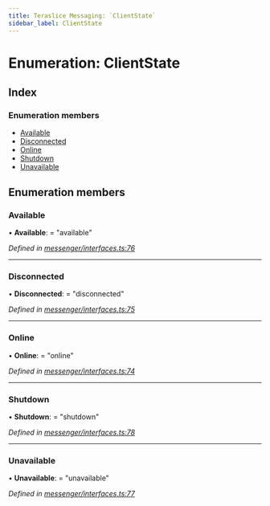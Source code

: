 ```yaml
---
title: Teraslice Messaging: `ClientState`
sidebar_label: ClientState
---
```


# Enumeration: ClientState

## Index

### Enumeration members

* [Available](clientstate.md#available)
* [Disconnected](clientstate.md#disconnected)
* [Online](clientstate.md#online)
* [Shutdown](clientstate.md#shutdown)
* [Unavailable](clientstate.md#unavailable)

## Enumeration members

###  Available

• **Available**: = "available"

*Defined in [messenger/interfaces.ts:76](https://github.com/terascope/teraslice/blob/d8feecc03/packages/teraslice-messaging/src/messenger/interfaces.ts#L76)*

___

###  Disconnected

• **Disconnected**: = "disconnected"

*Defined in [messenger/interfaces.ts:75](https://github.com/terascope/teraslice/blob/d8feecc03/packages/teraslice-messaging/src/messenger/interfaces.ts#L75)*

___

###  Online

• **Online**: = "online"

*Defined in [messenger/interfaces.ts:74](https://github.com/terascope/teraslice/blob/d8feecc03/packages/teraslice-messaging/src/messenger/interfaces.ts#L74)*

___

###  Shutdown

• **Shutdown**: = "shutdown"

*Defined in [messenger/interfaces.ts:78](https://github.com/terascope/teraslice/blob/d8feecc03/packages/teraslice-messaging/src/messenger/interfaces.ts#L78)*

___

###  Unavailable

• **Unavailable**: = "unavailable"

*Defined in [messenger/interfaces.ts:77](https://github.com/terascope/teraslice/blob/d8feecc03/packages/teraslice-messaging/src/messenger/interfaces.ts#L77)*
